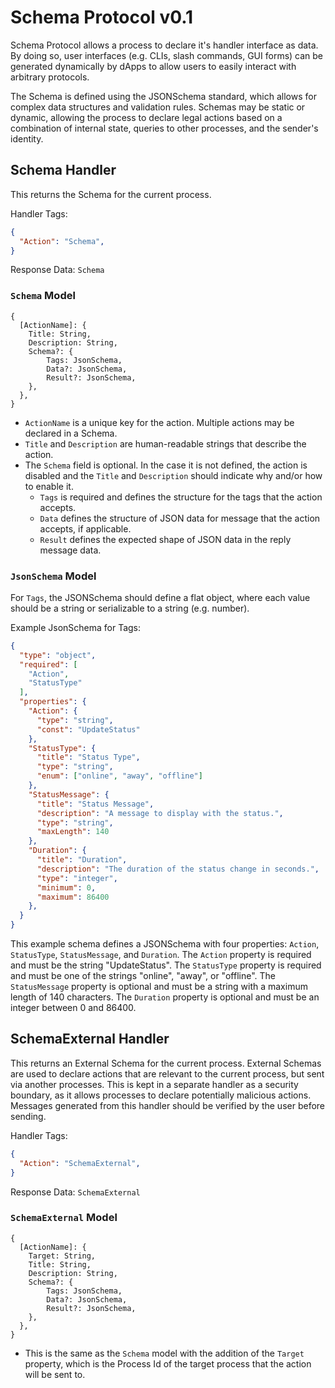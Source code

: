 # Schema Protocol v0.1

Schema Protocol allows a process to declare it's handler interface as data. By doing so, user interfaces (e.g. CLIs, slash commands, GUI forms) can be generated dynamically by dApps to allow users to easily interact with arbitrary protocols. 

The Schema is defined using the JSONSchema standard, which allows for complex data structures and validation rules. Schemas may be static or dynamic, allowing the process to declare legal actions based on a combination of internal state, queries to other processes, and the sender's identity.

## Schema Handler

This returns the Schema for the current process.

Handler Tags:
```json
{
  "Action": "Schema",
}
```

Response Data: `Schema`

### `Schema` Model

```
{
  [ActionName]: {
    Title: String,
    Description: String,
    Schema?: {
        Tags: JsonSchema,
        Data?: JsonSchema,
        Result?: JsonSchema,
    },
  },
}
```

- `ActionName` is a unique key for the action. Multiple actions may be declared in a Schema.
- `Title` and `Description` are human-readable strings that describe the action.
- The `Schema` field is optional. In the case it is not defined, the action is disabled and the `Title` and `Description` should indicate why and/or how to enable it.
  - `Tags` is required and defines the structure for the tags that the action accepts.
  - `Data` defines the structure of JSON data for message that the action accepts, if applicable.
  - `Result` defines the expected shape of JSON data in the reply message data.

### `JsonSchema` Model

For `Tags`, the JSONSchema should define a flat object, where each value should be a string or serializable to a string (e.g. number).

Example JsonSchema for Tags:

```json
{
  "type": "object",
  "required": [
    "Action",
    "StatusType"
  ],
  "properties": {
    "Action": {
      "type": "string",
      "const": "UpdateStatus"
    },
    "StatusType": {
      "title": "Status Type",
      "type": "string",
      "enum": ["online", "away", "offline"]
    },
    "StatusMessage": {
      "title": "Status Message",
      "description": "A message to display with the status.",
      "type": "string",
      "maxLength": 140
    },
    "Duration": {
      "title": "Duration",
      "description": "The duration of the status change in seconds.",
      "type": "integer",
      "minimum": 0,
      "maximum": 86400
    },
  }
}
```

This example schema defines a JSONSchema with four properties: `Action`, `StatusType`, `StatusMessage`, and `Duration`. The `Action` property is required and must be the string "UpdateStatus". The `StatusType` property is required and must be one of the strings "online", "away", or "offline". The `StatusMessage` property is optional and must be a string with a maximum length of 140 characters. The `Duration` property is optional and must be an integer between 0 and 86400.

## SchemaExternal Handler

This returns an External Schema for the current process. External Schemas are used to declare actions that are relevant to the current process, but sent via another processes. This is kept in a separate handler as a security boundary, as it allows processes to declare potentially malicious actions. Messages generated from this handler should be verified by the user before sending.

Handler Tags:
```json
{
  "Action": "SchemaExternal",
}
```

Response Data: `SchemaExternal`

### `SchemaExternal` Model

```
{
  [ActionName]: {
    Target: String,
    Title: String,
    Description: String,
    Schema?: {
        Tags: JsonSchema,
        Data?: JsonSchema,
        Result?: JsonSchema,
    },
  },
}
```

- This is the same as the `Schema` model with the addition of the `Target` property, which is the Process Id of the target process that the action will be sent to.
